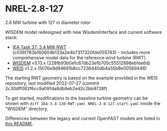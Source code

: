 # NREL-2.8-127
2.8 MW turbine with 127 m diameter rotor

WISDEM model redesigned with new WisdemInterface and current software stack:

* [IEA Task 37: 3.4 MW RWT](https://github.com/IEAWindTask37/IEA-3.4-130-RWT) (c036f783b160604b133a2e4b7317320fde055743) - includes more comprehensive model data for the reference wind turbine (RWT)
* [WISDEM](https://github.com/WISDEM/WISDEM) v3.13.x (228fb93b0e1c67db23efb705c55512898ebfee6d)
* [WEIS](https://github.com/WISDEM/WEIS) v1.2.x (5076e9d94691b8cc7236440db4a55b8e00569446)

The starting RWT geometry is based on the example provided in the WEIS repository, last modified 2022-07-27 (commit 2c30dff082f6cc9a091da8db8eb2ed2c2bb9728f)

To get started, modifications to the baseline turbine geometry can be shown with
`diff IEA-3.4-130-RWT.yaml NREL-2.8-127.start.yaml` inside the "WISDEM" directory.

Differences between the legacy and current OpenFAST models are listed in
[this README](legacy_model_comparison/prev_model_updated_for_OpenFASTv3.5/README.diff).
